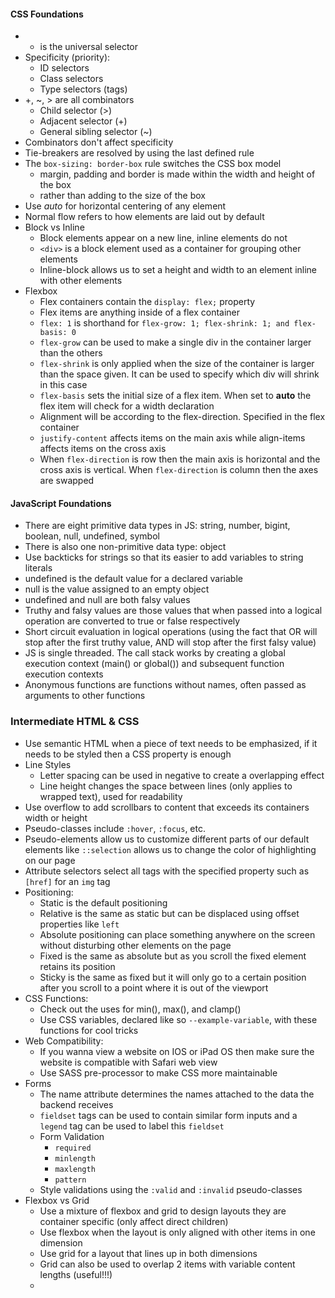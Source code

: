 #### CSS Foundations
- * is the universal selector
- Specificity (priority):
	- ID selectors
	- Class selectors
	- Type selectors (tags)
- +, ~, > are all combinators
	- Child selector (>)
	- Adjacent selector (+)
	- General sibling selector (~)
- Combinators don't affect specificity
- Tie-breakers are resolved by using the last defined rule
- The `box-sizing: border-box` rule switches the CSS box model
	- margin, padding and border is made within the width and height of the box
	- rather than adding to the size of the box
- Use *auto* for horizontal centering of any element
- Normal flow refers to how elements are laid out by default
- Block vs Inline
	- Block elements appear on a new line, inline elements do not
	- `<div>` is a block element used as a container for grouping other elements
	- Inline-block allows us to set a height and width to an element inline with other elements
- Flexbox
	- Flex containers contain the `display: flex;` property
	- Flex items are anything inside of a flex container
	- `flex: 1` is shorthand for `flex-grow: 1; flex-shrink: 1; and flex-basis: 0`
	- `flex-grow` can be used to make a single div in the container larger than the others
	- `flex-shrink` is only applied when the size of the container is larger than the space given. It can be used to specify which div will shrink in this case
	- `flex-basis` sets the initial size of a flex item. When set to **auto** the flex item will check for a width declaration
	- Alignment will be according to the flex-direction. Specified in the flex container
	- `justify-content` affects items on the main axis while align-items affects items on the cross axis
	- When `flex-direction` is row then the main axis is horizontal and the cross axis is vertical. When `flex-direction` is column then the axes are swapped

#### JavaScript Foundations
- There are eight primitive data types in JS: string, number, bigint, boolean, null, undefined, symbol
- There is also one non-primitive data type: object
- Use backticks for strings so that its easier to add variables to string literals
- undefined is the default value for a declared variable
- null is the value assigned to an empty object
- undefined and null are both falsy values
- Truthy and falsy values are those values that when passed into a logical operation are converted to true or false respectively
- Short circuit evaluation in logical operations (using the fact that OR will stop after the first truthy value, AND will stop after the first falsy value)
- JS is single threaded. The call stack works by creating a global execution context (main() or global()) and subsequent function execution contexts
- Anonymous functions are functions without names, often passed as arguments to other functions

### Intermediate HTML & CSS 
- Use semantic HTML when a piece of text needs to be emphasized, if it needs to be styled then a CSS property is enough
- Line Styles
	- Letter spacing can be used in negative to create a overlapping effect
	- Line height changes the space between lines (only applies to wrapped text), used for readability
- Use overflow to add scrollbars to content that exceeds its containers width or height
- Pseudo-classes include `:hover`, `:focus`, etc.
- Pseudo-elements allow us to customize different parts of our default elements like `::selection` allows us to change the color of highlighting on our page
- Attribute selectors select all tags with the specified property such as `[href]` for an `img` tag
- Positioning:
	- Static is the default positioning
	- Relative is the same as static but can be displaced using offset properties like `left`
	- Absolute positioning can place something anywhere on the screen without disturbing other elements on the page
	- Fixed is the same as absolute but as you scroll the fixed element retains its position
	- Sticky is the same as fixed but it will only go to a certain position after you scroll to a point where it is out of the viewport
- CSS Functions: 
	- Check out the uses for min(), max(), and clamp()
	- Use CSS variables, declared like so `--example-variable`, with these functions for cool tricks
- Web Compatibility:
	- If you wanna view a website on IOS or iPad OS then make sure the website is compatible with Safari web view
	- Use SASS pre-processor to make CSS more maintainable
- Forms
	- The name attribute determines the names attached to the data the backend receives
	- `fieldset` tags can be used to contain similar form inputs and a `legend` tag can be used to label this `fieldset`
	- Form Validation
		- `required`
		- `minlength`
		- `maxlength`
		- `pattern`
	- Style validations using the `:valid` and `:invalid` pseudo-classes
- Flexbox vs Grid
	- Use a mixture of flexbox and grid to design layouts they are container specific (only affect direct children)
	- Use flexbox when the layout is only aligned with other items in one dimension
	- Use grid for a layout that lines up in both dimensions
	- Grid can also be used to overlap 2 items with variable content lengths (useful!!!)
	- 